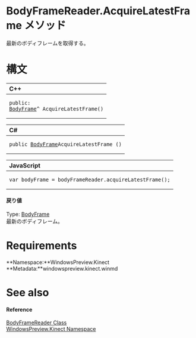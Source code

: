 BodyFrameReader.AcquireLatestFrame メソッド  
=========================================  

最新のボディフレームを取得する。
<span id="syntaxSection"></span>

構文
======  

<table>
<colgroup>
<col width="100%" />
</colgroup>
<thead>
<tr class="header">
<th align="left">C++</th>
</tr>
</thead>
<tbody>
<tr class="odd">
<td align="left"><pre><code>public:  
<a href="../../BodyFrame_Class.md">BodyFrame</a>^ AcquireLatestFrame()</code></pre></td>
</tr>
</tbody>
</table>

<table>
<colgroup>
<col width="100%" />
</colgroup>
<thead>
<tr class="header">
<th align="left">C#</th>
</tr>
</thead>
<tbody>
<tr class="odd">
<td align="left"><pre><code>public <a href="../../BodyFrame_Class.md">BodyFrame</a>AcquireLatestFrame ()</code></pre></td>
</tr>
</tbody>
</table>

<table>
<colgroup>
<col width="100%" />
</colgroup>
<thead>
<tr class="header">
<th align="left">JavaScript</th>
</tr>
</thead>
<tbody>
<tr class="odd">
<td align="left"><pre><code>var bodyFrame = bodyFrameReader.acquireLatestFrame();</code></pre></td>
</tr>
</tbody>
</table>

<span id="ID4ES"></span>
#### 戻り値  

Type: [BodyFrame](../../BodyFrame_Class.md)  
 最新のボディフレーム。  

<span id="requirements"></span>

Requirements  
============  

**Namespace:**WindowsPreview.Kinect  
**Metadata:**windowspreview.kinect.winmd  

<span id="ID4EAB"></span>

See also  
========  

<span id="ID4ECB"></span>
#### Reference  

[BodyFrameReader Class](../../BodyFrameReader_Class.md)  
 [WindowsPreview.Kinect Namespace](../../../Kinect.md)  



<!--Please do not edit the data in the comment block below.-->
<!--
TOCTitle : AcquireLatestFrame Method
RLTitle : BodyFrameReader.AcquireLatestFrame Method
KeywordK : AcquireLatestFrame method
KeywordK : BodyFrameReader.AcquireLatestFrame method
KeywordF : WindowsPreview.Kinect.BodyFrameReader.AcquireLatestFrame
KeywordF : BodyFrameReader.AcquireLatestFrame
KeywordF : AcquireLatestFrame
KeywordF : WindowsPreview.Kinect.BodyFrameReader.AcquireLatestFrame
KeywordA : M:WindowsPreview.Kinect.BodyFrameReader.AcquireLatestFrame
AssetID : M:WindowsPreview.Kinect.BodyFrameReader.AcquireLatestFrame
Locale : en-us
CommunityContent : 1
APIType : Managed
APILocation : windowspreview.kinect.winmd
APIName : WindowsPreview.Kinect.BodyFrameReader.AcquireLatestFrame
TargetOS : Windows
TopicType : kbSyntax
DevLang : VB
DevLang : CSharp
DevLang : JavaScript
DevLang : C++
DocSet : K4Wv2
ProjType : K4Wv2Proj
Technology : Kinect for Windows
Product : Kinect for Windows SDK v2
productversion : 20
-->
